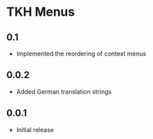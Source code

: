 # TKH Menus



## 0.1

* Implemented the reordering of context menus


## 0.0.2

* Added German translation strings


## 0.0.1

* Initial release
